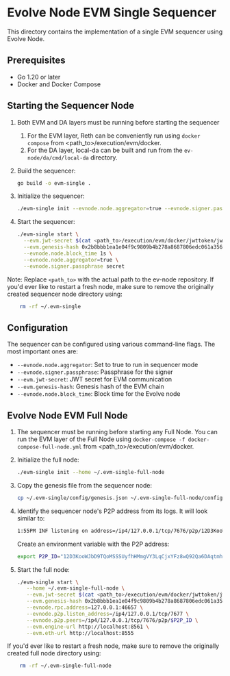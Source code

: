 # Evolve Node EVM Single Sequencer

This directory contains the implementation of a single EVM sequencer using Evolve Node.

## Prerequisites

- Go 1.20 or later
- Docker and Docker Compose

## Starting the Sequencer Node

1. Both EVM and DA layers must be running before starting the sequencer
   1. For the EVM layer, Reth can be conveniently run using `docker compose` from <path_to>/execution/evm/docker.
   2. For the DA layer, local-da can be built and run from the `ev-node/da/cmd/local-da` directory.

2. Build the sequencer:

    ```bash
    go build -o evm-single .
    ```

3. Initialize the sequencer:

    ```bash
    ./evm-single init --evnode.node.aggregator=true --evnode.signer.passphrase secret
    ```

4. Start the sequencer:

    ```bash
    ./evm-single start \
      --evm.jwt-secret $(cat <path_to>/execution/evm/docker/jwttoken/jwt.hex) \
      --evm.genesis-hash 0x2b8bbb1ea1e04f9c9809b4b278a8687806edc061a356c7dbc491930d8e922503 \
      --evnode.node.block_time 1s \
      --evnode.node.aggregator=true \
      --evnode.signer.passphrase secret
    ```

Note: Replace `<path_to>` with the actual path to the ev-node repository. If you'd ever like to restart a fresh node, make sure to remove the originally created sequencer node directory using:

```bash
    rm -rf ~/.evm-single
```

## Configuration

The sequencer can be configured using various command-line flags. The most important ones are:

- `--evnode.node.aggregator`: Set to true to run in sequencer mode
- `--evnode.signer.passphrase`: Passphrase for the signer
- `--evm.jwt-secret`: JWT secret for EVM communication
- `--evm.genesis-hash`: Genesis hash of the EVM chain
- `--evnode.node.block_time`: Block time for the Evolve node

## Evolve Node EVM Full Node

1. The sequencer must be running before starting any Full Node. You can run the EVM layer of the Full Node using `docker-compose -f docker-compose-full-node.yml` from <path_to>/execution/evm/docker.

2. Initialize the full node:

    ```bash
    ./evm-single init --home ~/.evm-single-full-node
    ```

3. Copy the genesis file from the sequencer node:

    ```bash
    cp ~/.evm-single/config/genesis.json ~/.evm-single-full-node/config/genesis.json
    ```

4. Identify the sequencer node's P2P address from its logs. It will look similar to:

    ```sh
    1:55PM INF listening on address=/ip4/127.0.0.1/tcp/7676/p2p/12D3KooWJ1J5W7vpHuyktcvc71iuduRgb9pguY9wKMNVVPwweWPk module=main
    ```

    Create an environment variable with the P2P address:

    ```bash
    export P2P_ID="12D3KooWJbD9TQoMSSSUyfhHMmgVY3LqCjxYFz8wQ92Qa6DAqtmh"
    ```

5. Start the full node:

    ```bash
    ./evm-single start \
       --home ~/.evm-single-full-node \
       --evm.jwt-secret $(cat <path_to>/execution/evm/docker/jwttoken/jwt.hex) \
       --evm.genesis-hash 0x2b8bbb1ea1e04f9c9809b4b278a8687806edc061a356c7dbc491930d8e922503 \
       --evnode.rpc.address=127.0.0.1:46657 \
       --evnode.p2p.listen_address=/ip4/127.0.0.1/tcp/7677 \
       --evnode.p2p.peers=/ip4/127.0.0.1/tcp/7676/p2p/$P2P_ID \
       --evm.engine-url http://localhost:8561 \
       --evm.eth-url http://localhost:8555
    ```

If you'd ever like to restart a fresh node, make sure to remove the originally created full node directory using:

```bash
    rm -rf ~/.evm-single-full-node
```
